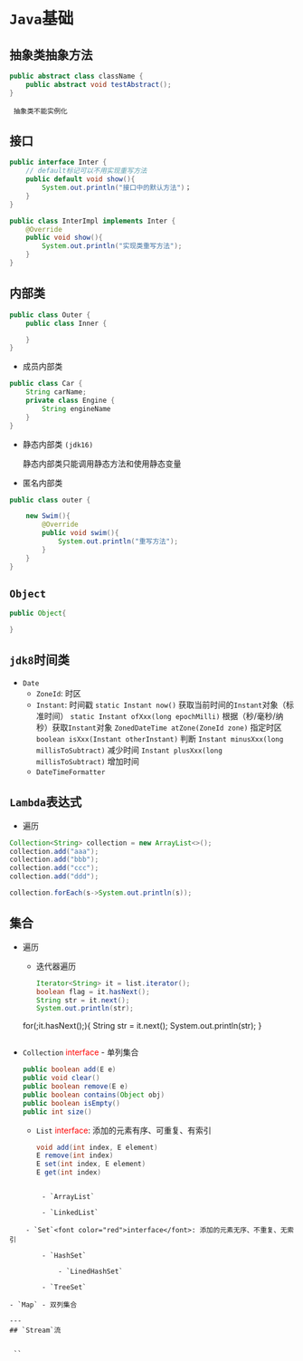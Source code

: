 # `Java`基础

## 抽象类抽象方法

```java
public abstract class className {
	public abstract void testAbstract();
}
```

     抽象类不能实例化

## 接口

```java
public interface Inter {
	// default标记可以不用实现重写方法
	public default void show(){
		System.out.println("接口中的默认方法")；
	}
}

public class InterImpl implements Inter {
	@Override
	public void show(){
		System.out.println("实现类重写方法");
	}
}
```

## 内部类

```java
public class Outer {
	public class Inner {

	}
}
```

-   成员内部类

```java
public class Car {
	String carName;
	private class Engine {
		String engineName
	}
}
```

-   静态内部类 `(jdk16)`

    静态内部类只能调用静态方法和使用静态变量

-   匿名内部类

```java
public class outer {

	new Swim(){
		@Override
		public void swim(){
			System.out.println("重写方法");
		}
	}
}
```

## `Object`

```java
public Object{

}
```

## `jdk8`时间类

-   `Date`
    -   `ZoneId`: 时区
    -   `Instant`: 时间戳
        `static Instant now()` 获取当前时间的`Instant`对象（标准时间）
        `static Instant ofXxx(long epochMilli)` 根据（秒/毫秒/纳秒）获取`Instant`对象
        `ZonedDateTime atZone(ZoneId zone)` 指定时区
        `boolean isXxx(Instant otherInstant)` 判断
        `Instant minusXxx(long millisToSubtract)` 减少时间
        `Instant plusXxx(long millisToSubtract)` 增加时间
    -   `DateTimeFormatter`

## `Lambda`表达式

-   遍历

```java
Collection<String> collection = new ArrayList<>();
collection.add("aaa");
collection.add("bbb");
collection.add("ccc");
collection.add("ddd");

collection.forEach(s->System.out.println(s));
```

## 集合

-   遍历

    -   迭代器遍历
        ```java
        Iterator<String> it = list.iterator();
        boolean flag = it.hasNext();
        String str = it.next();
        System.out.println(str);

    for(;it.hasNext();){
    String str = it.next();
    System.out.println(str);
    }
    ```

-   `Collection` <font color="red">interface</font> - 单列集合

    ```java
    public boolean add(E e)
    public void clear()
    public boolean remove(E e)
    public boolean contains(Object obj)
    public boolean isEmpty()
    public int size()
    ```

    -   `List` <font color="red">interface</font>: 添加的元素有序、可重复、有索引

        ```java
        void add(int index, E element)
        E remove(int index)
        E set(int index, E element)
        E get(int index)
        ```

```

		- `ArrayList`

		- `LinkedList`

	- `Set`<font color="red">interface</font>: 添加的元素无序、不重复、无索引

		- `HashSet`

			- `LinedHashSet`

		- `TreeSet`

- `Map` - 双列集合

---
## `Stream`流


 ``
```
